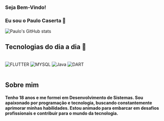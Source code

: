 ### Seja Bem-Vindo!
### Eu sou o Paulo Caserta 👋

![Paulo's GitHub stats](https://github-readme-stats.vercel.app/api?username=casertaPaulo&show_icons=true&theme=radical)

## Tecnologias do dia a dia 🤖
<div style="display: inline_block"> <br/>
   <img align="center" alt="FLUTTER" src="https://img.shields.io/badge/Flutter-02569B?style=for-the-badge&logo=flutter&logoColor=white" />
   <img align="center" alt="MYSQL" src="https://img.shields.io/badge/MySQL-00000F?style=for-the-badge&logo=mysql&logoColor=white" />
   <img align="center" alt="Java" src="https://img.shields.io/badge/Java-ED8B00?style=for-the-badge&logo=openjdk&logoColor=white" />
   <img align="center" alt="DART" src="https://img.shields.io/badge/Dart-0175C2?style=for-the-badge&logo=dart&logoColor=white" />
</div> <br/>

## Sobre mim

#### Tenho 18 anos e me formei em Desenvolvimento de Sistemas. Sou apaixonado por programação e tecnologia, buscando constantemente aprimorar minhas habilidades. Estou animado para embarcar em desafios profissionais e contribuir para o mundo da tecnologia.


